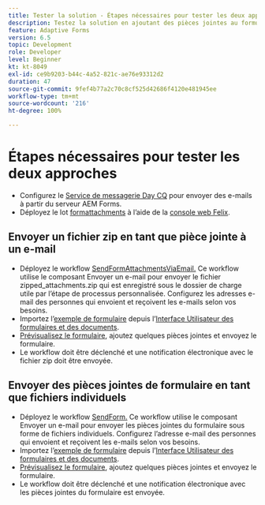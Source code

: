 ```yaml
---
title: Tester la solution - Étapes nécessaires pour tester les deux approches
description: Testez la solution en ajoutant des pièces jointes au formulaire et déclenchez le workflow pour envoyer l’e-mail.
feature: Adaptive Forms
version: 6.5
topic: Development
role: Developer
level: Beginner
kt: kt-8049
exl-id: ce9b9203-b44c-4a52-821c-ae76e93312d2
duration: 47
source-git-commit: 9fef4b77a2c70c8cf525d42686f4120e481945ee
workflow-type: tm+mt
source-wordcount: '216'
ht-degree: 100%

---
```


# Étapes nécessaires pour tester les deux approches

* Configurez le [Service de messagerie Day CQ](https://experienceleague.adobe.com/docs/experience-manager-65/administering/operations/notification.html?lang=fr#configuring-the-mail-service) pour envoyer des e-mails à partir du serveur AEM Forms.
* Déployez le lot [formattachments](assets/formattachments.formattachments.core-1.0-SNAPSHOT.jar) à l’aide de la [console web Felix](http://localhost:4502/system/console/bundles).

## Envoyer un fichier zip en tant que pièce jointe à un e-mail



* Déployez le workflow [SendFormAttachmentsViaEmail.](assets/zipped-form-attachments-model.zip) Ce workflow utilise le composant Envoyer un e-mail pour envoyer le fichier zipped_attachments.zip qui est enregistré sous le dossier de charge utile par l’étape de processus personnalisée. Configurez les adresses e-mail des personnes qui envoient et reçoivent les e-mails selon vos besoins.
* Importez l’[exemple de formulaire](assets/zip-form-attachments-form.zip) depuis l’[Interface Utilisateur des formulaires et des documents](http://localhost:4502/aem/forms.html/content/dam/formsanddocuments).
* [Prévisualisez le formulaire](http://localhost:4502/content/dam/formsanddocuments/zippformattachments/jcr:content?wcmmode=disabled), ajoutez quelques pièces jointes et envoyez le formulaire.
* Le workflow doit être déclenché et une notification électronique avec le fichier zip doit être envoyée.

## Envoyer des pièces jointes de formulaire en tant que fichiers individuels

* Déployez le workflow [SendForm.](assets/send-form-attachments-model.zip) Ce workflow utilise le composant Envoyer un e-mail pour envoyer les pièces jointes du formulaire sous forme de fichiers individuels. Configurez l’adresse e-mail des personnes qui envoient et reçoivent les e-mails selon vos besoins.
* Importez l’[exemple de formulaire](assets/send-list-attachments-form.zip) depuis l’[Interface Utilisateur des formulaires et des documents](http://localhost:4502/aem/forms.html/content/dam/formsanddocuments).
* [Prévisualisez le formulaire](http://localhost:4502/content/dam/formsanddocuments/sendlistofattachments/jcr:content?wcmmode=disabled), ajoutez quelques pièces jointes et envoyez le formulaire.
* Le workflow doit être déclenché et une notification électronique avec les pièces jointes du formulaire est envoyée.
